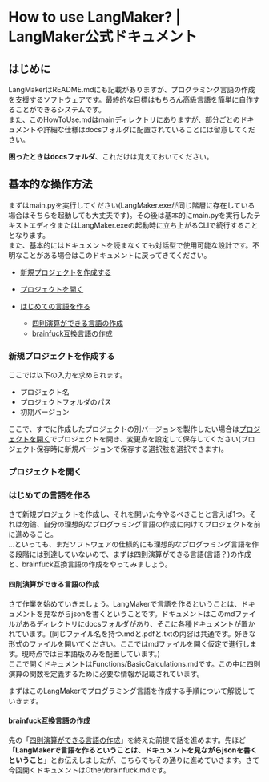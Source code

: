 # How to use LangMaker? | LangMaker公式ドキュメント

## はじめに
LangMakerはREADME.mdにも記載がありますが、プログラミング言語の作成を支援するソフトウェアです。最終的な目標はもちろん高級言語を簡単に自作することができるシステムです。<br>
また、このHowToUse.mdはmainディレクトリにありますが、部分ごとのドキュメントや詳細な仕様はdocsフォルダに配置されていることには留意してください。

**困ったときはdocsフォルダ**、これだけは覚えておいてください。

## 基本的な操作方法
まずはmain.pyを実行してください(LangMaker.exeが同じ階層に存在している場合はそちらを起動しても大丈夫です)。その後は基本的にmain.pyを実行したテキストエディタまたはLangMaker.exeの起動時に立ち上がるCLIで続行することとなります。<br>
また、基本的にはドキュメントを読まなくても対話型で使用可能な設計です。不明なことがある場合はこのドキュメントに戻ってきてください。<br>

- [新規プロジェクトを作成する](#新規プロジェクトを作成する)
- [プロジェクトを開く](#プロジェクトを開く)

- [はじめての言語を作る](#はじめての言語を作る)
  + [四則演算ができる言語の作成](#四則演算ができる言語の作成)
  + [brainfuck互換言語の作成](#brainfuck互換言語の作成)

### 新規プロジェクトを作成する
ここでは以下の入力を求められます。<br>

* プロジェクト名<br>
* プロジェクトフォルダのパス<br>
* 初期バージョン<br>

ここで、すでに作成したプロジェクトの別バージョンを製作したい場合は[プロジェクトを開く](#プロジェクトを開く)でプロジェクトを開き、変更点を設定して保存してください(プロジェクト保存時に新規バージョンで保存する選択肢を選択できます)。

### プロジェクトを開く

### はじめての言語を作る
さて新規プロジェクトを作成し、それを開いた今やるべきことと言えば1つ。それは勿論、自分の理想的なプログラミング言語の作成に向けてプロジェクトを前に進めること。<br>
…といっても、まだソフトウェアの仕様的にも理想的なプログラミング言語を作る段階には到達していないので、まずは四則演算ができる言語(言語？)の作成と、brainfuck互換言語の作成をやってみましょう。

#### 四則演算ができる言語の作成
さて作業を始めていきましょう。LangMakerで言語を作るということは、ドキュメントを見ながらjsonを書くということです。ドキュメントはこのmdファイルがあるディレクトリにdocsフォルダがあり、そこに各種ドキュメントが置かれています。(同じファイル名を持つ.mdと.pdfと.txtの内容は共通です。好きな形式のファイルを開いてください。ここではmdファイルを開く仮定で進行します。現時点では日本語版のみを配置しています。)<br>
ここで開くドキュメントはFunctions/BasicCalculations.mdです。この中に四則演算の関数を定義するために必要な情報が記載されています。

まずはこのLangMakerでプログラミング言語を作成する手順について解説していきます。

#### brainfuck互換言語の作成
先の「[四則演算ができる言語の作成](#四則演算ができる言語の作成)」を終えた前提で話を進めます。先ほど「**LangMakerで言語を作るということは、ドキュメントを見ながらjsonを書くということ**」とお伝えしましたが、こちらでもその通りに進めていきます。さて今回開くドキュメントはOther/brainfuck.mdです。